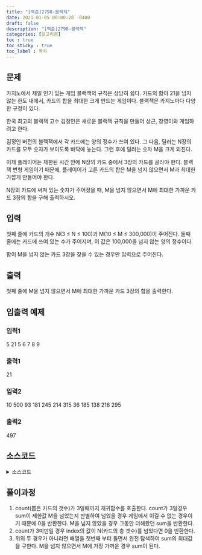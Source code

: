 ```yaml
---
title: "[백준]2798-블랙잭"
date: 2021-01-05 00:00:28 -0400
draft: false
description: "[백준]2798-블랙잭"
categories: [알고리즘]
toc : true
toc_sticky : true
toc_label : 목차
---
```


## 문제

카지노에서 제일 인기 있는 게임 블랙잭의 규칙은 상당히 쉽다. 카드의 합이 21을 넘지 않는 한도 내에서, 카드의 합을 최대한 크게 만드는 게임이다. 블랙잭은 카지노마다 다양한 규정이 있다.

한국 최고의 블랙잭 고수 김정인은 새로운 블랙잭 규칙을 만들어 상근, 창영이와 게임하려고 한다.

김정인 버전의 블랙잭에서 각 카드에는 양의 정수가 쓰여 있다. 그 다음, 딜러는 N장의 카드를 모두 숫자가 보이도록 바닥에 놓는다. 그런 후에 딜러는 숫자 M을 크게 외친다.

이제 플레이어는 제한된 시간 안에 N장의 카드 중에서 3장의 카드를 골라야 한다. 블랙잭 변형 게임이기 때문에, 플레이어가 고른 카드의 합은 M을 넘지 않으면서 M과 최대한 가깝게 만들어야 한다.

N장의 카드에 써져 있는 숫자가 주어졌을 때, M을 넘지 않으면서 M에 최대한 가까운 카드 3장의 합을 구해 출력하시오.

## 입력

첫째 줄에 카드의 개수 N(3 ≤ N ≤ 100)과 M(10 ≤ M ≤ 300,000)이 주어진다. 둘째 줄에는 카드에 쓰여 있는 수가 주어지며, 이 값은 100,000을 넘지 않는 양의 정수이다.

합이 M을 넘지 않는 카드 3장을 찾을 수 있는 경우만 입력으로 주어진다.

## 출력

첫째 줄에 M을 넘지 않으면서 M에 최대한 가까운 카드 3장의 합을 출력한다.

## 입출력 예제

### 입력1
5 21
5 6 7 8 9

### 출력1
21

### 입력2
10 500
93 181 245 214 315 36 185 138 216 295

### 출력2
497

## 소스코드

<details>
<summary>소스코드</summary>
<div markdown="1">

```java
import java.util.Scanner;

public class Main {
	private static int N;
	private static int M;
	private static 	int[] arr;
	
	public static void main(String[] args) {
		Scanner scan = new Scanner(System.in);
		N=scan.nextInt();
		M=scan.nextInt();
		arr = new int[N];
		
		for(int i=0;i<N;i++) {
			arr[i] = scan.nextInt();
		}
		System.out.println(blj(0,0,0));		
	}
	
	public static int blj(int count, int sum, int index) {
		if(count==3) {			
			if(sum>M) return 0;
			else return sum;
		}else {
			if(index>=N) return 0;
			else {
				int max=0;
				for(int i=index;i<N;i++) {
					max=Math.max(max, blj(count+1,sum+arr[i],i+1));
				}
				return max;
			}
		}
	}
}


```
</div>
</details>

## 풀이과정
1. count(뽑은 카드의 갯수)가 3일때까지 재귀함수를 호출한다. count가 3일경우 sum이 제한값 M을 넘었는지 판별하여 넘었을 경우 게임에서 이길 수 없는 경우이기 때문에 0을 반환한다. M을 넘지 않았을 경우 그동안 더해왔던 sum을 반환한다. 
2. count가 3미만일 경우 index의 값이 N(카드의 총 갯수)를 넘었다면 0을 반환한다. 
3. 위의 두 경우가 아니라면 배열을 첫번째 부터 돌면서 완전 탐색하여 sum의 최대값을 구한다. M을 넘지 않으면서 M에 가장 가까운 경우 sum이 된다.